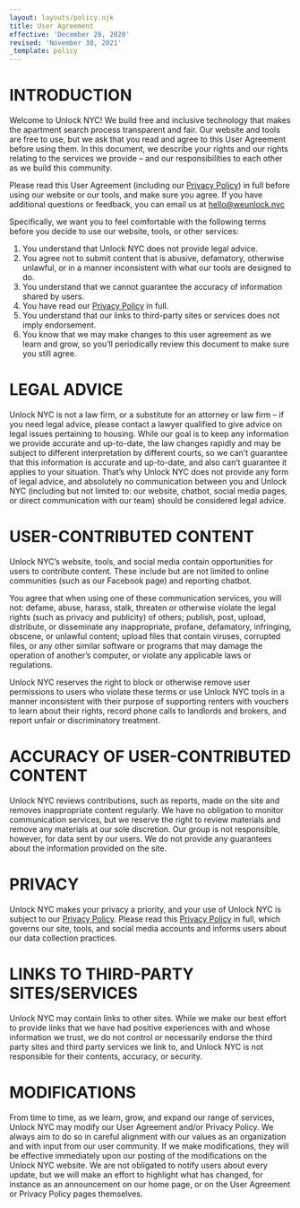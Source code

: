 ```yaml
---
layout: layouts/policy.njk
title: User Agreement
effective: 'December 28, 2020'
revised: 'November 30, 2021'
_template: policy
---
```


# INTRODUCTION

Welcome to Unlock NYC! We build free and inclusive technology that makes the apartment search process transparent and fair. Our website and tools are free to use, but we ask that you read and agree to this User Agreement before using them. In this document, we describe your rights and our rights relating to the services we provide – and our responsibilities to each other as we build this community.

Please read this User Agreement (including our [Privacy Policy](/privacy)) in full before using our website or our tools, and make sure you agree. If you have additional questions or feedback, you can email us at [hello@weunlock.nyc](mailto:hello@weunlock.nyc)

Specifically, we want you to feel comfortable with the following terms before you decide to use our website, tools, or other services:

1. You understand that Unlock NYC does not provide legal advice.
2. You agree not to submit content that is abusive, defamatory, otherwise unlawful, or in a manner inconsistent with what our tools are designed to do.
3. You understand that we cannot guarantee the accuracy of information shared by users.
4. You have read our [Privacy Policy](/privacy) in full.
5. You understand that our links to third-party sites or services does not imply endorsement.
6. You know that we may make changes to this user agreement as we learn and grow, so you’ll periodically review this document to make sure you still agree.

# LEGAL ADVICE

Unlock NYC is not a law firm, or a substitute for an attorney or law firm – if you need legal advice, please contact a lawyer qualified to give advice on legal issues pertaining to housing. While our goal is to keep any information we provide accurate and up-to-date, the law changes rapidly and may be subject to different interpretation by different courts, so we can’t guarantee that this information is accurate and up-to-date, and also can’t guarantee it applies to your situation. That’s why Unlock NYC does not provide any form of legal advice, and absolutely no communication between you and Unlock NYC (including but not limited to: our website, chatbot, social media pages, or direct communication with our team) should be considered legal advice.

# USER-CONTRIBUTED CONTENT

Unlock NYC’s website, tools, and social media contain opportunities for users to contribute content. These include but are not limited to online communities (such as our Facebook page) and reporting chatbot.

You agree that when using one of these communication services, you will not: defame, abuse, harass, stalk, threaten or otherwise violate the legal rights (such as privacy and publicity) of others; publish, post, upload, distribute, or disseminate any inappropriate, profane, defamatory, infringing, obscene, or unlawful content; upload files that contain viruses, corrupted files, or any other similar software or programs that may damage the operation of another’s computer, or violate any applicable laws or regulations.

Unlock NYC reserves the right to block or otherwise remove user permissions to users who violate these terms or use Unlock NYC tools in a manner inconsistent with their purpose of supporting renters with vouchers to learn about their rights, record phone calls to landlords and brokers, and report unfair or discriminatory treatment.

# ACCURACY OF USER-CONTRIBUTED CONTENT

Unlock NYC reviews contributions, such as reports, made on the site and removes inappropriate content regularly. We have no obligation to monitor communication services, but we reserve the right to review materials and remove any materials at our sole discretion. Our group is not responsible, however, for data sent by our users. We do not provide any guarantees about the information provided on the site.

# PRIVACY

Unlock NYC makes your privacy a priority, and your use of Unlock NYC is subject to our [Privacy Policy](/privacy). Please read this [Privacy Policy](/privacy) in full, which governs our site, tools, and social media accounts and informs users about our data collection practices.

# LINKS TO THIRD-PARTY SITES/SERVICES

Unlock NYC may contain links to other sites. While we make our best effort to provide links that we have had positive experiences with and whose information we trust, we do not control or necessarily endorse the third party sites and third party services we link to, and Unlock NYC is not responsible for their contents, accuracy, or security.

# MODIFICATIONS

From time to time, as we learn, grow, and expand our range of services, Unlock NYC may modify our User Agreement and/or Privacy Policy. We always aim to do so in careful alignment with our values as an organization and with input from our user community. If we make modifications, they will be effective immediately upon our posting of the modifications on the Unlock NYC website. We are not obligated to notify users about every update, but we will make an effort to highlight what has changed, for instance as an announcement on our home page, or on the User Agreement or Privacy Policy pages themselves.
